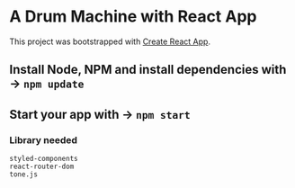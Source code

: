 # A Drum Machine with React App

This project was bootstrapped with [Create React App](https://github.com/facebook/create-react-app).

## Install Node, NPM and install dependencies with -> ```` npm update ````

## Start your app with -> ```` npm start ````

### Library needed
````
styled-components
react-router-dom
tone.js
````
